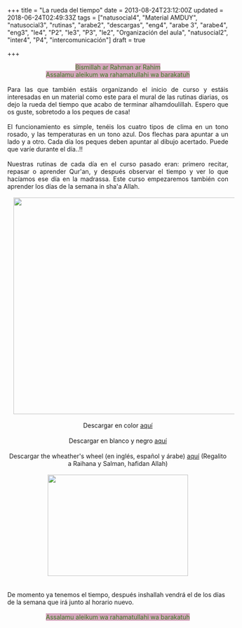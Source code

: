 +++
title = "La rueda del tiempo"
date = 2013-08-24T23:12:00Z
updated = 2018-06-24T02:49:33Z
tags = ["natusocial4", "Material AMDUY", "natusocial3", "rutinas", "arabe2", "descargas", "eng4", "arabe 3", "arabe4", "eng3", "le4", "P2", "le3", "P3", "le2", "Organización del aula", "natusocial2", "inter4", "P4", "intercomunicación"]
draft = true

+++

<div dir="ltr" style="text-align: left;" trbidi="on"><div style="text-align: center;"><span style="background-color: #d5a6bd; color: #38761d;">Bismillah ar Rahman ar Rahim</span></div><div style="text-align: center;"><span style="background-color: #d5a6bd; color: #38761d;">Assalamu aleikum wa rahamatullahi wa barakatuh</span></div><br /><div style="text-align: justify;">Para las que también estáis organizando el inicio de curso y estáis interesadas en un material como este para el mural de las rutinas diarias, os dejo la rueda del tiempo que acabo de terminar alhamdoulillah. Espero que os guste, sobretodo a los peques de casa!<br /><br />El funcionamiento es simple, tenéis los cuatro tipos de clima en un tono rosado, y las temperaturas en un tono azul. Dos flechas para apuntar a un lado y a otro. Cada día los peques deben apuntar al dibujo acertado. Puede que varíe durante el día..!!<br /><br />Nuestras rutinas de cada día en el curso pasado eran: primero recitar, repasar o aprender Qur'an, y después observar el tiempo y ver lo que hacíamos ese día en la madrassa. Este curso empezaremos también con aprender los días de la semana in sha'a Allah.<br /><br /><div class="separator" style="clear: both; text-align: center;"></div><div class="separator" style="clear: both; text-align: center;"><a href="http://3.bp.blogspot.com/-ewqiIThHALY/UhqLjCf1RcI/AAAAAAAAFrU/1xnt_YgHYDE/s1600/RULETA.png" imageanchor="1" style="margin-left: 1em; margin-right: 1em;"><img border="0" height="494" src="https://3.bp.blogspot.com/-ewqiIThHALY/UhqLjCf1RcI/AAAAAAAAFrU/1xnt_YgHYDE/s1600/RULETA.png" width="640" /></a></div><span style="font-family: inherit;"><br /></span></div><div style="text-align: center;"><div align="center" style="color: #111111; min-height: 1.25em;"><span style="font-family: inherit;">Descargar en color&nbsp;<a href="https://app.box.com/s/f40tncimdhvsq5mwkcsx"></a><a href="https://app.box.com/s/6ljgn11rjp7es9b49avn">aquí</a></span></div><div align="center" style="color: #111111; min-height: 1.25em;"><span style="font-family: inherit;"><br /></span></div><div align="center" style="color: #111111; min-height: 1.25em;"><span style="font-family: inherit;">Descargar en blanco y negro&nbsp;<a href="https://app.box.com/s/m0ejjqlcup4rpotzjdi6">aquí</a></span></div></div><div style="text-align: center;"><br />Descargar the wheather's wheel (en inglés, español y árabe)&nbsp;<a href="https://app.box.com/s/xlaodef3ty01bok531zv">aquí</a>&nbsp;(Regalito a Raihana y Salman, hafidan Allah)<br /><br /><div class="separator" style="clear: both; text-align: center;"><a href="http://4.bp.blogspot.com/-m5xVHoqUj9k/Uh4H3QVH4PI/AAAAAAAAFsQ/1pbluR8V8bk/s1600/rueda+englh.gif" imageanchor="1" style="margin-left: 1em; margin-right: 1em;"><img border="0" height="231" src="https://4.bp.blogspot.com/-m5xVHoqUj9k/Uh4H3QVH4PI/AAAAAAAAFsQ/1pbluR8V8bk/s320/rueda+englh.gif" width="320" /></a></div><br /><div style="text-align: left;"><span style="text-align: justify;"><br /></span><span style="text-align: justify;">De momento ya tenemos el tiempo, después inshallah vendrá el de los días de la semana que irá junto al horario nuevo.</span></div><div style="text-align: left;"><br /></div><div><span style="background-color: #d5a6bd; color: #38761d;">Assalamu aleikum wa rahamatullahi wa barakatuh</span></div><div><span style="background-color: #d5a6bd; color: #38761d;"><br /></span></div><div style="text-align: left;"><span style="text-align: justify;"><br /></span></div></div></div>

